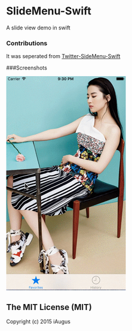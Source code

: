 
# SlideMenu-Swift
A slide view demo in swift

### Contributions

It was seperated from [Twitter-SideMenu-Swift](https://github.com/ziyang0621/Twitter-SideMenu-Swift)


###Screenshots

![sample](Screenshots/SlideViewController.gif)


## The MIT License (MIT)

Copyright (c) 2015 iAugus



